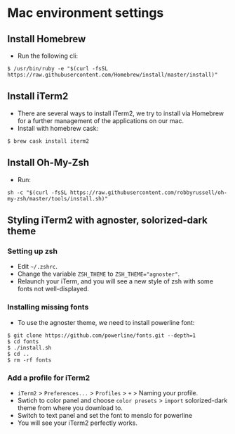 # Mac environment settings
## Install Homebrew
- Run the following cli:
```
$ /usr/bin/ruby -e "$(curl -fsSL https://raw.githubusercontent.com/Homebrew/install/master/install)"
```

## Install iTerm2
- There are several ways to install iTerm2, we try to install via Homebrew for a further management of the applications on our mac.
- Install with homebrew cask:
```
$ brew cask install iterm2
```

## Install Oh-My-Zsh
- Run:
```
sh -c "$(curl -fsSL https://raw.githubusercontent.com/robbyrussell/oh-my-zsh/master/tools/install.sh)"
```

## Styling iTerm2 with agnoster, solorized-dark theme
### Setting up zsh
- Edit `~/.zshrc`.
- Change the variable `ZSH_THEME` to `ZSH_THEME="agnoster"`.
- Relaunch your iTerm, and you will see a new style of zsh with some fonts not well-displayed.

### Installing missing fonts
- To use the agnoster theme, we need to install powerline font:

```
$ git clone https://github.com/powerline/fonts.git --depth=1
$ cd fonts
$ ./install.sh
$ cd ..
$ rm -rf fonts
```
### Add a profile for iTerm2
- `iTerm2` > `Preferences...` > `Profiles` > `+` > Naming your profile.
- Swtich to color panel and choose `color presets` > `import` solorized-dark theme from where you download to.
- Switch to text panel and set the font to menslo for powerline
- You will see your iTerm2 perfectly works.
